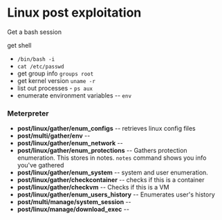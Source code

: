 # Linux post exploitation
Get a bash session

get shell
- ```/bin/bash -i```
- ```cat /etc/passwd```
- get group info ```groups root```
- get kernel version ```uname -r```
- list out processes - ```ps aux```
- enumerate environment variables -- ```env```

### Meterpreter
- **post/linux/gather/enum_configs** -- retrieves linux config files
- **post/multi/gather/env** -- 
- **post/linux/gather/enum_network** -- 
- **post/linux/gather/enum_protections** -- Gathers protection enumeration. This stores in notes. ```notes``` command shows you info you've gathered
- **post/linux/gather/enum_system** -- system and user enumeration.
- **post/linux/gather/checkcontainer** -- checks if this is a container 
- **post/linux/gather/checkvm** -- Checks if this is a VM
- **post/linux/gather/enum_users_history** -- Enumerates user's history
- **post/multi/manage/system_session** -- 
- **post/linux/manage/download_exec** -- 
